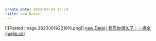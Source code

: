 ```yaml
---
create_date: 2023-06-24 17:14
title: new Date()
---
```


![[Pasted image 20230619221916.png]]
[new Date() 我忍你很久了！ - 掘金 (juejin.cn)](https://juejin.cn/post/7221884988492382267)